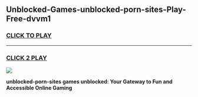 
## Unblocked-Games-unblocked-porn-sites-Play-Free-dvvm1
<h3>
<a href="https://premium76.site?title=unblocked-porn-sites&ref=23A">CLICK TO PLAY</a></h3>
<hr>

<h3>
<a href="https://premium76.site?title=unblocked-porn-sites&ref=23A">CLICK 2 PLAY</a>
  
</h3>

<a href="https://premium76.site?title=unblocked-porn-sites&ref=23A"><img src="https://clearcache.store/games.png"></a>


**unblocked-porn-sites games unblocked: Your Gateway to Fun and Accessible Online Gaming**
